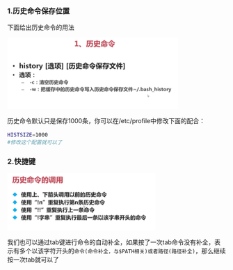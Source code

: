 ### 1.历史命令保存位置
下面给出历史命令的用法

![](./history.PNG)

历史命令默认只是保存1000条，你可以在/etc/profile中修改下面的配合：
```bash
HISTSIZE=1000
#修改这个配置就可以了
```

### 2.快捷键

![](./shortcut.PNG)

我们也可以通过tab键进行命令的自动补全，如果按了一次tab命令没有补全，表示有多个以该字符开头的`命令(命令补全，与$PATH相关)或者路径(路径补全)`，那么继续按一次tab就可以了 